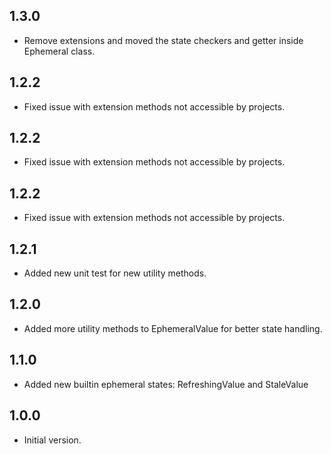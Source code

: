 ## 1.3.0

- Remove extensions and moved the state checkers and getter inside Ephemeral<T> class.

## 1.2.2

- Fixed issue with extension methods not accessible by projects.

## 1.2.2

- Fixed issue with extension methods not accessible by projects.

## 1.2.2

- Fixed issue with extension methods not accessible by projects.

## 1.2.1

- Added new unit test for new utility methods.

## 1.2.0

- Added more utility methods to EphemeralValue<T> for better state handling.

## 1.1.0

- Added new builtin ephemeral states: RefreshingValue and StaleValue

## 1.0.0

- Initial version.